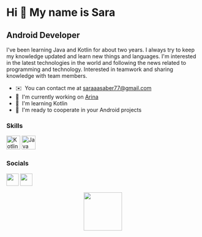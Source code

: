 Hi 👋 My name is Sara
======================

Android Developer
-----------------

I've been learning Java and Kotlin for about two years. I always try to keep my knowledge updated and learn new things and languages. I'm interested in the latest technologies in the world and following the news related to programming and technology. Interested in teamwork and sharing knowledge with team members.

* ✉️  You can contact me at [saraaasaber77@gmail.com](mailto:saraaasaber77@gmail.com)
* 🚀  I'm currently working on [Arina](http://arinateam.ir)
* 🧠  I'm learning Kotlin
* 🤝  I'm ready to cooperate in your Android projects

### Skills

<p align="left">
  <a href="https://kotlinlang.org/" target="_blank" rel="noreferrer"><img src="https://seeklogo.com/images/K/kotlin-logo-4EA4DB3A08-seeklogo.com.png" width="36" height="36" alt="Kotlin" /></a>
<a href="https://www.oracle.com/java/" target="_blank" rel="noreferrer"><img src="https://raw.githubusercontent.com/danielcranney/readme-generator/main/public/icons/skills/java-colored.svg" width="36" height="36" alt="Java" /></a>
</p>


### Socials

<p align="left"> <a href="https://www.github.com/SaaraSaber" target="_blank" rel="noreferrer"><img src="https://raw.githubusercontent.com/danielcranney/readme-generator/main/public/icons/socials/github-dark.svg" width="32" height="32" /></a> <a href="https://www.linkedin.com/in/sara-saber77/" target="_blank" rel="noreferrer"><img src="https://raw.githubusercontent.com/danielcranney/readme-generator/main/public/icons/socials/linkedin.svg" width="32" height="32" /></a></p>

<!--START_SECTION:waka-->

<div id="header" align="center">
  <img src="https://media.giphy.com/media/M9gbBd9nbDrOTu1Mqx/giphy.gif" width="100"/>
</div>

<!--END_SECTION:waka-->
